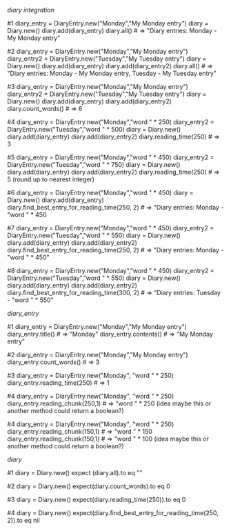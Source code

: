 _diary integration_

#1
diary_entry = DiaryEntry.new("Monday","My Monday entry")
diary = Diary.new()
diary.add(diary_entry)
diary.all() # => "Diary entries: Monday - My Monday entry"

#2
diary_entry = DiaryEntry.new("Monday","My Monday entry")
diary_entry2 = DiaryEntry.new("Tuesday","My Tuesday entry")
diary = Diary.new()
diary.add(diary_entry)
diary.add(diary_entry2)
diary.all() # => "Diary entries: Monday - My Monday entry, Tuesday - My Tuesday entry"

#3
diary_entry = DiaryEntry.new("Monday","My Monday entry")
diary_entry2 = DiaryEntry.new("Tuesday","My Tuesday entry")
diary = Diary.new()
diary.add(diary_entry)
diary.add(diary_entry2)
diary.count_words() # => 6

#4
diary_entry = DiaryEntry.new("Monday","word " * 250)
diary_entry2 = DiaryEntry.new("Tuesday","word " * 500)
diary = Diary.new()
diary.add(diary_entry)
diary.add(diary_entry2)
diary.reading_time(250) # => 3

#5
diary_entry = DiaryEntry.new("Monday","word " * 450)
diary_entry2 = DiaryEntry.new("Tuesday","word " * 750)
diary = Diary.new()
diary.add(diary_entry)
diary.add(diary_entry2)
diary.reading_time(250) # => 5 (round up to nearest integer)

#6
diary_entry = DiaryEntry.new("Monday","word " * 450)
diary = Diary.new()
diary.add(diary_entry)
diary.find_best_entry_for_reading_time(250, 2) # => "Diary entries: Monday - "word " * 450

#7
diary_entry = DiaryEntry.new("Monday","word " * 450)
diary_entry2 = DiaryEntry.new("Tuesday","word " * 550)
diary = Diary.new()
diary.add(diary_entry)
diary.add(diary_entry2)
diary.find_best_entry_for_reading_time(250, 2) # => "Diary entries: Monday - "word " * 450"

#8
diary_entry = DiaryEntry.new("Monday","word " * 450)
diary_entry2 = DiaryEntry.new("Tuesday","word " * 550)
diary = Diary.new()
diary.add(diary_entry)
diary.add(diary_entry2)
diary.find_best_entry_for_reading_time(300, 2) # => "Diary entries: Tuesday - "word " * 550"


_diary_entry_

#1
diary_entry = DiaryEntry.new("Monday","My Monday entry")
diary_entry.title() # => "Monday"
diary_entry.contents() # => "My Monday entry"

#2
diary_entry = DiaryEntry.new("Monday","My Monday entry")
diary_entry.count_words() # => 3

#3
diary_entry = DiaryEntry.new("Monday", "word " * 250)
diary_entry.reading_time(250) # => 1

#4
diary_entry = DiaryEntry.new("Monday", "word " * 250)
diary_entry.reading_chunk(250,1) # => "word " * 250
(idea maybe this or another method could return a boolean?)

#4
diary_entry = DiaryEntry.new("Monday", "word " * 250)
diary_entry.reading_chunk(150,1) # => "word " * 150
diary_entry.reading_chunk(150,1) # => "word " * 100
(idea maybe this or another method could return a boolean?)


_diary_

#1
diary = Diary.new()
expect (diary.all).to eq ""

#2
diary = Diary.new()
expect(diary.count_words).to eq 0

#3
diary = Diary.new()
expect(diary.reading_time(250)).to eq 0 

#4
diary = Diary.new()
expect(diary.find_best_entry_for_reading_time(250, 2)).to eq nil 

